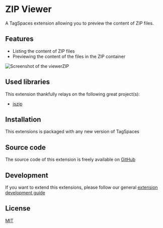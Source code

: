 # ZIP Viewer

A TagSpaces extension allowing you to preview the content of ZIP files.

## Features

- Listing the content of ZIP files
- Previewing the content of the files in the ZIP container

![Screenshot of the viewerZIP](/media/extensions/viewer-zip-lead.png)

## Used libraries

This extension thankfully relays on the following great project(s):

- [jszip](https://stuk.github.io/jszip/)

## Installation

This extensions is packaged with any new version of TagSpaces

## Source code

The source code of this extension is freely available on [GitHub](https://github.com/tagspaces/tagspaces-extensions/tree/main/archive-viewer)

## Development

If you want to extend this extensions, please follow our general [extension development guide](/dev/extension-development-guide)

## License

[MIT](https://github.com/tagspaces/tagspaces-extensions/blob/main/archive-viewer/LICENSE.txt)
